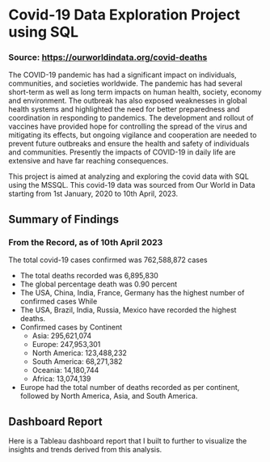 # Covid-19 Data Exploration Project using SQL

### Source: https://ourworldindata.org/covid-deaths

The COVID-19 pandemic has had a significant impact on individuals, communities, and societies worldwide. The pandemic has had several short-term as well as long term impacts on human health, society, economy and environment. The outbreak has also exposed weaknesses in global health systems and highlighted the need for better preparedness and coordination in responding to pandemics. The development and rollout of vaccines have provided hope for controlling the spread of the virus and mitigating its effects, but ongoing vigilance and cooperation are needed to prevent future outbreaks and ensure the health and safety of individuals and communities. Presently the impacts of COVID-19 in daily life are extensive and have far reaching consequences.

This project is aimed at analyzing and exploring the covid data with SQL using the MSSQL. This covid-19 data was sourced from Our World in Data starting from 1st January, 2020 to 10th April, 2023.

## Summary of Findings

### From the Record, as of 10th April 2023

The total covid-19 cases confirmed was 762,588,872 cases
+ The total deaths recorded was 6,895,830
+ The global percentage death was 0.90 percent
+ The USA, China, India, France, Germany has the highest number of confirmed cases While
+ The USA, Brazil, India, Russia, Mexico have recorded the highest deaths.
+ Confirmed cases by Continent
   - Asia:	295,621,074	
   - Europe: 247,953,301
   - North America: 123,488,232
   - South America: 68,271,382
   - Oceania: 14,180,744
   - Africa: 13,074,139
+ Europe had the total number of deaths recorded as per continent, followed by North America, Asia, and South America.

## Dashboard Report
Here is a Tableau dashboard report that I built to further to visualize the insights and trends derived from this analysis.
